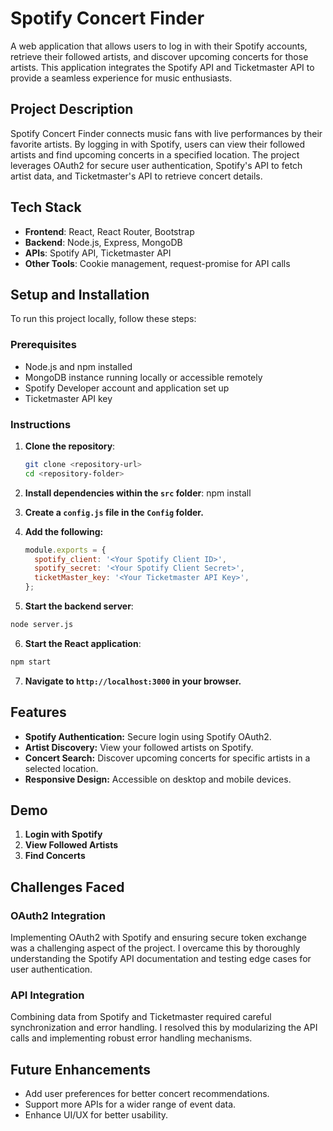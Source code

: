 # Spotify Concert Finder

A web application that allows users to log in with their Spotify accounts, retrieve their followed artists, and discover upcoming concerts for those artists. This application integrates the Spotify API and Ticketmaster API to provide a seamless experience for music enthusiasts.

## Project Description

Spotify Concert Finder connects music fans with live performances by their favorite artists. By logging in with Spotify, users can view their followed artists and find upcoming concerts in a specified location. The project leverages OAuth2 for secure user authentication, Spotify's API to fetch artist data, and Ticketmaster's API to retrieve concert details.

## Tech Stack

- **Frontend**: React, React Router, Bootstrap
- **Backend**: Node.js, Express, MongoDB
- **APIs**: Spotify API, Ticketmaster API
- **Other Tools**: Cookie management, request-promise for API calls

## Setup and Installation

To run this project locally, follow these steps:

### Prerequisites
- Node.js and npm installed
- MongoDB instance running locally or accessible remotely
- Spotify Developer account and application set up
- Ticketmaster API key

### Instructions
1. **Clone the repository**:
   ```bash
   git clone <repository-url>
   cd <repository-folder>
   ```
2. **Install dependencies within the `src` folder**:
    npm install
3. **Create a `config.js` file in the `Config` folder.**
4. **Add the following:**

   ```javascript
   module.exports = {
     spotify_client: '<Your Spotify Client ID>',
     spotify_secret: '<Your Spotify Client Secret>',
     ticketMaster_key: '<Your Ticketmaster API Key>',
   };
5. **Start the backend server**:

```bash
node server.js
```
6. **Start the React application**:

```bash
npm start
```

7. **Navigate to `http://localhost:3000` in your browser.**

## Features

- **Spotify Authentication:** Secure login using Spotify OAuth2.
- **Artist Discovery:** View your followed artists on Spotify.
- **Concert Search:** Discover upcoming concerts for specific artists in a selected location.
- **Responsive Design:** Accessible on desktop and mobile devices.

## Demo

1. **Login with Spotify**
2. **View Followed Artists**
3. **Find Concerts**

## Challenges Faced

### OAuth2 Integration
Implementing OAuth2 with Spotify and ensuring secure token exchange was a challenging aspect of the project. I overcame this by thoroughly understanding the Spotify API documentation and testing edge cases for user authentication.

### API Integration
Combining data from Spotify and Ticketmaster required careful synchronization and error handling. I resolved this by modularizing the API calls and implementing robust error handling mechanisms.

## Future Enhancements

- Add user preferences for better concert recommendations.
- Support more APIs for a wider range of event data.
- Enhance UI/UX for better usability.